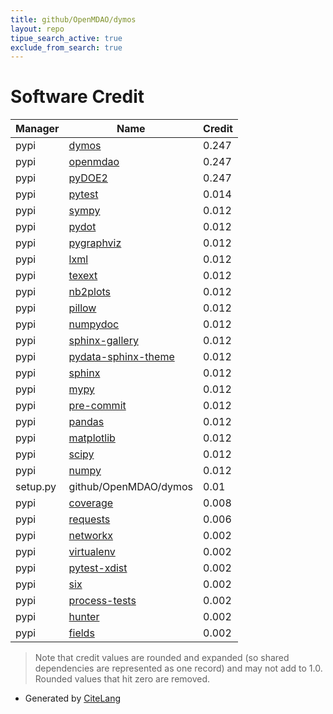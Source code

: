 ```yaml
---
title: github/OpenMDAO/dymos
layout: repo
tipue_search_active: true
exclude_from_search: true
---
```

# Software Credit

|Manager|Name|Credit|
|-------|----|------|
|pypi|[dymos](https://github.com/OpenMDAO/dymos)|0.247|
|pypi|[openmdao](http://openmdao.org)|0.247|
|pypi|[pyDOE2](https://github.com/clicumu/pyDOE2)|0.247|
|pypi|[pytest](https://docs.pytest.org/en/latest/)|0.014|
|pypi|[sympy](https://pypi.org/project/sympy)|0.012|
|pypi|[pydot](https://pypi.org/project/pydot)|0.012|
|pypi|[pygraphviz](https://pypi.org/project/pygraphviz)|0.012|
|pypi|[lxml](https://pypi.org/project/lxml)|0.012|
|pypi|[texext](https://pypi.org/project/texext)|0.012|
|pypi|[nb2plots](https://pypi.org/project/nb2plots)|0.012|
|pypi|[pillow](https://pypi.org/project/pillow)|0.012|
|pypi|[numpydoc](https://pypi.org/project/numpydoc)|0.012|
|pypi|[sphinx-gallery](https://pypi.org/project/sphinx-gallery)|0.012|
|pypi|[pydata-sphinx-theme](https://pypi.org/project/pydata-sphinx-theme)|0.012|
|pypi|[sphinx](https://pypi.org/project/sphinx)|0.012|
|pypi|[mypy](https://pypi.org/project/mypy)|0.012|
|pypi|[pre-commit](https://pypi.org/project/pre-commit)|0.012|
|pypi|[pandas](https://pypi.org/project/pandas)|0.012|
|pypi|[matplotlib](https://pypi.org/project/matplotlib)|0.012|
|pypi|[scipy](https://pypi.org/project/scipy)|0.012|
|pypi|[numpy](https://pypi.org/project/numpy)|0.012|
|setup.py|github/OpenMDAO/dymos|0.01|
|pypi|[coverage](https://pypi.org/project/coverage)|0.008|
|pypi|[requests](https://pypi.org/project/requests)|0.006|
|pypi|[networkx](https://networkx.org/)|0.002|
|pypi|[virtualenv](https://pypi.org/project/virtualenv)|0.002|
|pypi|[pytest-xdist](https://pypi.org/project/pytest-xdist)|0.002|
|pypi|[six](https://pypi.org/project/six)|0.002|
|pypi|[process-tests](https://pypi.org/project/process-tests)|0.002|
|pypi|[hunter](https://pypi.org/project/hunter)|0.002|
|pypi|[fields](https://pypi.org/project/fields)|0.002|


> Note that credit values are rounded and expanded (so shared dependencies are represented as one record) and may not add to 1.0. Rounded values that hit zero are removed.


- Generated by [CiteLang](https://github.com/vsoch/citelang)

